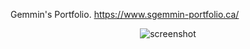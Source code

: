Gemmin's Portfolio.
https://www.sgemmin-portfolio.ca/

<p align="center">
  <img src="https://github.com/S-Gemmin/webfolio/assets/123339567/191f392e-b4cb-4e3c-a299-4d9fb8cd9f9c" alt="screenshot">
</p>

